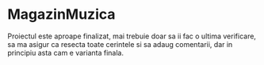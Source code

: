 # MagazinMuzica

Proiectul este aproape finalizat, mai trebuie doar sa ii fac o ultima verificare, sa ma asigur ca resecta toate cerintele si sa adaug comentarii, dar in principiu asta cam e varianta finala.
